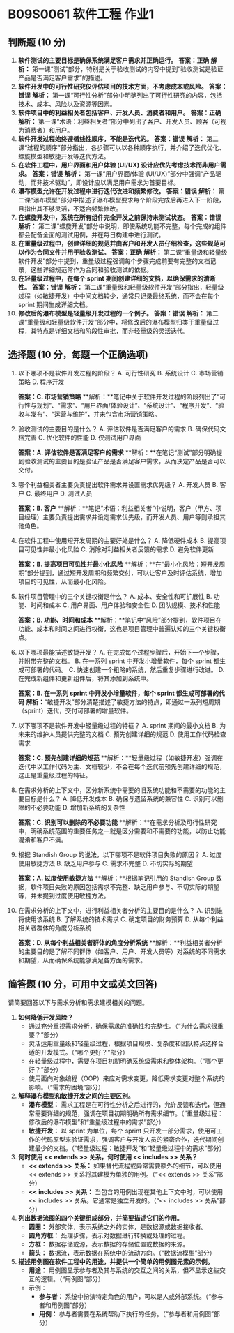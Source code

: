 # B09S0061 软件工程 作业1

## 判断题 (10 分)

1. **软件测试的主要目标是确保系统满足客户需求并正确运行。**
    **答案：正确**
    **解析：** 第一课“测试”部分，特别是关于验收测试的内容中提到“验收测试是验证产品是否满足客户需求”的描述。
2. **软件开发中的可行性研究仅评估项目的技术方面，不考虑成本或风险。**
    **答案：错误**
    **解析：** 第一课“可行性分析”部分中明确列出了可行性研究的内容，包括技术、成本、风险以及资源等因素。
3. **软件项目中的利益相关者包括客户、开发人员、消费者和用户。**
    **答案：正确**
    **解析：** 第一课“术语：利益相关者”部分中列出了客户、开发人员、顾客（可视为消费者）和用户。
4. **软件开发过程始终遵循线性顺序，不能是迭代的。**
    **答案：错误**
    **解析：** 第二课“过程的顺序”部分指出，各步骤可以以各种顺序执行，并介绍了迭代优化、螺旋模型和敏捷开发等迭代方法。
5. **在软件工程中，用户界面和用户体验 (UI/UX) 设计应优先考虑技术而非用户需求。**
    **答案：错误**
    **解析：** 第一课“用户界面/体验 (UI/UX)”部分中强调“产品驱动，而非技术驱动”，即设计应以满足用户需求为首要目标。
6. **瀑布模型允许在开发过程中进行迭代改进和频繁修改。**
    **答案：错误**
    **解析：** 第二课“瀑布模型”部分中描述了瀑布模型要求每个阶段完成后再进入下一阶段，且指出其不够灵活，不适合频繁修改。
7. **在螺旋开发中，系统在所有组件完全开发之前保持未测试状态。**
    **答案：错误**
    **解析：** 第二课“螺旋开发”部分中说明，即使系统功能不完整，每个完成的组件都会配备全面的测试用例，并在每日构建中进行测试。
8. **在重量级过程中，创建详细的规范并由客户和开发人员仔细检查，这些规范可以作为合同文件并用于验收测试。**
    **答案：正确**
    **解析：** 第二课“重量级和轻量级软件开发”部分中提到，重量级过程强调每个步骤完成前要有完整的文档记录，这些详细规范常作为合同和验收测试的依据。
9. **在轻量级过程中，在每个 sprint 期间创建详细的文档，以确保需求的清晰性。**
    **答案：错误**
    **解析：** 第二课“重量级和轻量级软件开发”部分指出，轻量级过程（如敏捷开发）中中间文档较少，通常只记录最终系统，而不会在每个 sprint 期间生成详细文档。
10. **修改后的瀑布模型是轻量级开发过程的一个例子。**
     **答案：错误**
     **解析：** 第二课“重量级和轻量级软件开发”部分中，将修改后的瀑布模型归类于重量级过程，其特点是详细文档和阶段性审批，而非轻量级的灵活迭代。

## 选择题 (10 分，每题一个正确选项)

1. 以下哪项不是软件开发过程的阶段？
   A. 可行性研究
   B. 系统设计
   C. 市场营销策略
   D. 程序开发

   **答案：C. 市场营销策略**
   **解析：**笔记中关于软件开发过程的阶段列出了“可行性与规划”、“需求”、“用户界面/体验设计”、“系统设计”、“程序开发”、“验收与发布”、“运营与维护”，并未包含市场营销策略。

2. 验收测试的主要目的是什么？
   A. 评估软件是否满足客户的需求
   B. 确保代码文档完善
   C. 优化软件的性能
   D. 仅测试用户界面

   **答案：A. 评估软件是否满足客户的需求**
   **解析：**在笔记“测试”部分明确提到验收测试的主要目的是验证产品是否满足客户需求，从而决定产品是否可以交付。

3. 哪个利益相关者主要负责提出软件需求并设置需求优先级？
   A. 开发人员
   B. 客户
   C. 最终用户
   D. 测试人员

   **答案：B. 客户**
   **解析：**笔记“术语：利益相关者”中说明，客户（甲方、项目经理）主要负责提出需求并设定需求优先级，而开发人员、用户等则承担其他角色。

4. 在软件工程中使用短开发周期的主要好处是什么？
   A. 降低硬件成本
   B. 提高项目可见性并最小化风险
   C. 消除对利益相关者反馈的需求
   D. 避免软件更新

   **答案：B. 提高项目可见性并最小化风险**
   **解析：**在“最小化风险：短开发周期”部分提到，通过短开发周期和频繁交付，可以让客户及时评估系统，增加项目的可见性，从而最小化风险。

5. 软件项目管理中的三个关键权衡是什么？
   A. 成本、安全性和可扩展性
   B. 功能、时间和成本
   C. 用户界面、用户体验和安全性
   D. 团队规模、技术和性能

   **答案：B. 功能、时间和成本**
   **解析：**笔记中“风险”部分提到，软件项目在功能、成本和时间之间进行权衡，这也是项目管理中普遍认知的三个关键权衡点。

6. 以下哪项最能描述敏捷开发？
   A. 在完成每个过程步骤后，开始下一个步骤，并附带完整的文档。
   B. 在一系列 sprint 中开发小增量软件，每个 sprint 都生成可部署的代码。
   C. 快速创建一个粗略的系统，然后重复步骤进行改进。
   D. 在完成新组件和更新组件后，将其添加到系统中。

   **答案：B. 在一系列 sprint 中开发小增量软件，每个 sprint 都生成可部署的代码**
   **解析：**“敏捷开发”部分清楚描述了敏捷方法的特点，即通过一系列短周期（sprint）迭代，交付可部署的增量软件。

7. 以下哪项不是软件开发中轻量级过程的特征？
   A. sprint 期间的最小文档
   B. 为未来的维护人员提供完整的文档
   C. 预先创建详细的规范
   D. 使用工作代码检查需求

   **答案：C. 预先创建详细的规范**
   **解析：**轻量级过程（如敏捷开发）强调在迭代中以工作代码为主、文档较少，不会在每个迭代前预先创建详细的规范，这正是重量级过程的特征。

8. 在需求分析的上下文中，区分新系统中需要的旧系统功能和不需要的功能的主要目标是什么？
   A. 降低开发成本
   B. 确保与遗留系统的兼容性
   C. 识别可以删除的不必要功能
   D. 增加新系统的复杂性

   **答案：C. 识别可以删除的不必要功能**
   **解析：**在需求分析及可行性研究中，明确系统范围的重要任务之一就是区分需要和不需要的功能，以防止功能混淆和客户不满。

9. 根据 Standish Group 的说法，以下哪项不是软件项目失败的原因？
   A. 过度使用敏捷方法
   B. 缺乏用户参与
   C. 需求不完整
   D. 不切实际的期望

   **答案：A. 过度使用敏捷方法**
   **解析：**根据笔记引用的 Standish Group 数据，软件项目失败的原因包括需求不完整、缺乏用户参与、不切实际的期望等，并未提到过度使用敏捷方法。

10. 在需求分析的上下文中，进行利益相关者分析的主要目的是什么？
    A. 识别谁将使用该系统
    B. 了解系统的技术需求
    C. 确定项目的财务预算
    D. 从每个利益相关者群体的角度分析系统

    **答案：D. 从每个利益相关者群体的角度分析系统**
    **解析：**利益相关者分析的主要目的是了解不同群体（如客户、用户、开发人员等）对系统的不同需求和期望，从而确保系统能够满足各方面的需求。

## 简答题 (10 分，可用中文或英文回答)

请简要回答以下与需求分析和需求建模相关的问题。

1. **如何降低开发风险？**
   * 通过充分重视需求分析，确保需求的准确性和完整性。（“为什么需求很重要？”部分）
   * 灵活运用重量级和轻量级过程，根据项目规模、复杂度和团队特点选择合适的开发模式。（“哪个更好？”部分）
   * 在轻量级过程中，需要在项目初期明确系统级需求和整体架构。（“哪个更好？”部分）
   * 使用面向对象编程（OOP）来应对需求变更，降低需求变更对整个系统的影响。（“需求的困境”部分）
2. **解释瀑布模型和敏捷开发之间的主要区别。**
   * **瀑布模型：** 需求工程是在可行性分析之后进行的，允许反馈和迭代，但通常需要详细的规范，强调在项目初期明确所有需求细节。（“重量级过程：修改后的瀑布模型”和“重量级过程中的需求”部分）
   * **敏捷开发：** 以 sprint 为单位，每个 sprint 只开发一部分需求，使用可工作的代码原型来验证需求，强调客户与开发人员的紧密合作，迭代期间创建最少的文档。（“轻量级过程：敏捷开发”和“轻量级过程中的需求”部分）
3. **何时使用 << extends >> 关系，何时使用 << includes >> 关系？**
   * **<< extends >> 关系：** 如果替代流程或异常需要额外的细节，可以使用 << extends >> 关系将其建模为单独的用例。（“<< extends >> 关系”部分）
   * **<< includes >> 关系：** 当包含的用例出现在其他上下文中时，可以使用 << includes >> 关系。它通常是独立开发的。（“<< includes >> 关系”部分）
4. **列出数据流图的四个关键组成部分，并简要描述它们的作用。**
   * **圆圈：** 外部实体，表示系统之外的实体，是数据源或数据接收者。
   * **圆角方框：** 处理步骤，表示对数据进行转换或处理的过程。
   * **方框：** 数据存储或源，表示数据的存储位置或数据的来源。
   * **箭头：** 数据流，表示数据在系统中的流动方向。（“数据流模型”部分）
5. **描述用例图在软件工程中的用途，并提供一个简单的用例图元素的示例。**
   * **用途：** 用例图显示参与者及其与系统的交互之间的关系，但不显示这些交互的逻辑。（“用例图”部分）
   * 示例：
     * **参与者：** 系统中扮演特定角色的用户，可以是人或外部系统。（“参与者和用例图”部分）
     * **用例：** 参与者需要在系统帮助下执行的任务。（“参与者和用例图”部分）